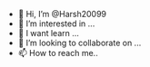 - 👋 Hi, I’m @Harsh20099
- 👀 I’m interested in ...
- 🌱 I want learn ...
- 💞️ I’m looking to collaborate on ...
- 📫 How to reach me..

<!---
Harsh20099/Harsh20099 is a ✨ special ✨ repository because its `README.md` (this file) appears on your GitHub profile.
You can click the Preview link to take a look at your changes.
--->
